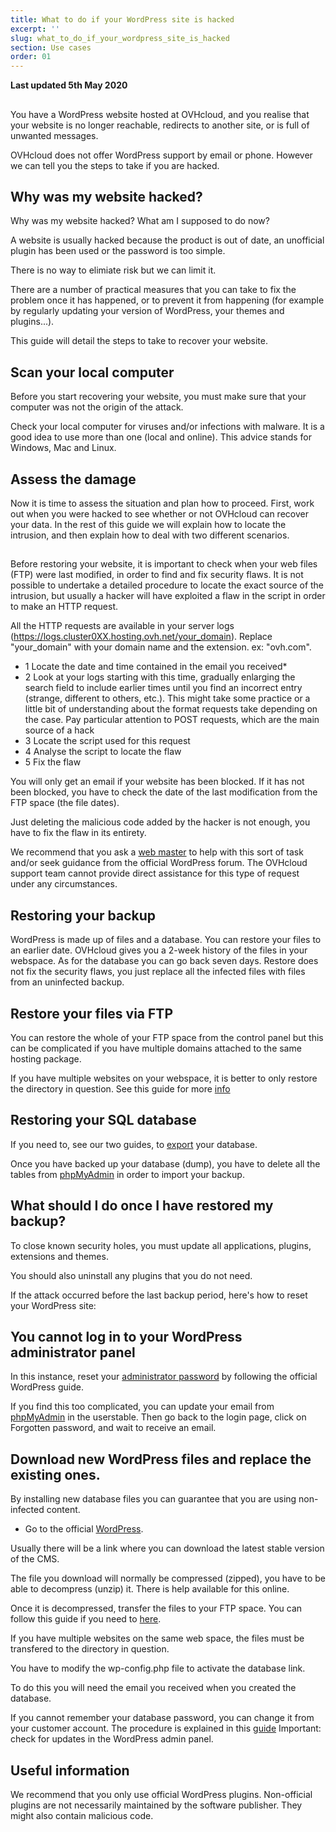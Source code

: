```yaml
---
title: What to do if your WordPress site is hacked
excerpt: ''
slug: what_to_do_if_your_wordpress_site_is_hacked
section: Use cases
order: 01
---
```


**Last updated 5th May 2020**

## 
You have a WordPress website hosted at OVHcloud, and you realise that your website is no longer reachable, redirects to another site, or is full of unwanted messages. 

OVHcloud does not offer WordPress support by email or phone. However we can tell you the steps to take if you are hacked.


## Why was my website hacked?
Why was my website hacked? What am I supposed to do now?

A website is usually hacked because the product is out of date, an unofficial plugin has been used or the password is too simple. 

There is no way to elimiate risk but we can limit it.  

There are a number of practical measures that you can take to fix the problem once it has happened, or to prevent it from happening (for example by regularly updating your version of WordPress, your themes and plugins...).

This guide will detail the steps to take to recover your website.


## Scan your local computer
Before you start recovering your website, you must make sure that your computer was not the origin of the attack. 

Check your local computer for viruses and/or infections with malware. It is a good idea to use more than one (local and online). This advice stands for Windows, Mac and Linux.


## Assess the damage
Now it is time to assess the situation and plan how to proceed.
First, work out when you were hacked to see whether or not OVHcloud can recover your data. 
In the rest of this guide we will explain how to locate the intrusion, and then explain how to deal with two different scenarios.


## 
Before restoring your website, it is important to check when your web files (FTP) were last modified, in order to find and fix security flaws.
It is not possible to undertake a detailed procedure to locate the exact source of the intrusion, but usually a hacker will have exploited a flaw in the script in order to make an HTTP request. 

All the HTTP requests are available in your server logs (https://logs.cluster0XX.hosting.ovh.net/your_domain).
Replace "your_domain" with your domain name and the extension. ex: "ovh.com".

- 1 Locate the date and time contained in the email you received*
- 2 Look at your logs starting with this time, gradually enlarging the search field to include earlier times until you find an incorrect entry (strange, different to others, etc.). This might take some practice or a little bit of understanding about the format requests take depending on the case. Pay particular attention to POST requests, which are the main source of a hack
- 3 Locate the script used for this request
- 4 Analyse the script to locate the flaw
- 5 Fix the flaw


You will only get an email if your website has been blocked. If it has not been blocked, you have to check the date of the last modification from the FTP space (the file dates).

Just deleting the malicious code added by the hacker is not enough, you have to fix the flaw in its entirety.

We recommend that you ask a [web master](https://partners.ovh.com) to help with this sort of task and/or seek guidance from the official WordPress forum.
The OVHcloud support team cannot provide direct assistance for this type of request under any circumstances.


## Restoring your backup
WordPress is made up of files and a database. You can restore your files to an earlier date. OVHcloud gives you a 2-week history of the files in your webspace. As for the database you can go back seven days.
Restore does not fix the security flaws, you just replace all the infected files with files from an uninfected backup.


## Restore your files via FTP
You can restore the whole of your FTP space from the control panel but this can be complicated if you have multiple domains attached to the same hosting package. 

If you have multiple websites on your webspace, it is better to only restore the directory in question. See this guide for more [info](../restoring-ftp-filezilla-control-panel/)


## Restoring your SQL database
If you need to, see our two guides, to [export](../web_hosting_database_export_guide/) your database.

Once you have backed up your database (dump), you have to delete all the tables from [phpMyAdmin](https://docs.ovh.com/sg/en/hosting/connecting-to-database-on-database-server/) in order to import your backup.


## What should I do once I have restored my backup?
To close known security holes, you must update all applications, plugins, extensions and themes. 

You should also uninstall any plugins that you do not need.

If the attack occurred before the last backup period, here's how to reset your WordPress site:

## You cannot log in to your WordPress administrator panel
In this instance, reset your [administrator password](https://codex.wordpress.org/) by following the official WordPress guide. 

If you find this too complicated, you can update your email from [phpMyAdmin](https://docs.ovh.com/sg/en/hosting/connecting-to-database-on-database-server/) in the userstable. Then go back to the login page, click on Forgotten password, and wait to receive an email.


## Download new WordPress files and replace the existing ones.
By installing new database files you can guarantee that you are using non-infected content. 

- Go to the official [WordPress](https://wordpress.org).


Usually there will be a link where you can download the latest stable version of the CMS. 

The file you download will normally be compressed (zipped), you have to be able to decompress (unzip) it. There is help available for this online. 

Once it is decompressed, transfer the files to your FTP space. You can follow this guide if you need to [here](../log-in-to-storage-ftp-web-hosting/).

If you have multiple websites on the same web space, the files must be transfered to the directory in question. 

You have to modify the wp-config.php file to activate the database link.

To do this you will need the email you received when you created the database. 

If you cannot remember your database password, you can change it from your customer account. The procedure is explained in this [guide](../web_hosting_how_to_get_my_website_online/)
Important: check for updates in the WordPress admin panel.


## Useful information
We recommend that you only use official WordPress plugins. Non-official plugins are not necessarily maintained by the software publisher. They might also contain malicious code.

